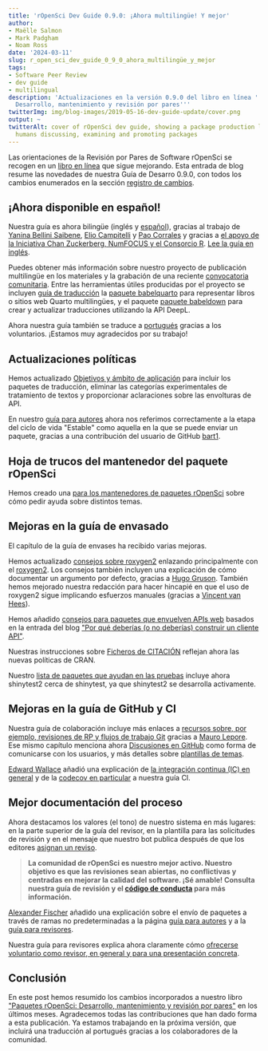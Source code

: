 ```yaml
---
title: 'rOpenSci Dev Guide 0.9.0: ¡Ahora multilingüe! Y mejor'
author:
- Maëlle Salmon
- Mark Padgham
- Noam Ross
date: '2024-03-11'
slug: r_open_sci_dev_guide_0_9_0_ahora_multilingüe_y_mejor
tags:
- Software Peer Review
- dev guide
- multilingual
description: 'Actualizaciones en la versión 0.9.0 del libro en línea ''Paquetes rOpenSci:
  Desarrollo, mantenimiento y revisión por pares'''
twitterImg: img/blog-images/2019-05-16-dev-guide-update/cover.png
output: ~
twitterAlt: cover of rOpenSci dev guide, showing a package production line with small
  humans discussing, examining and promoting packages
---
```


Las orientaciones de la Revisión por Pares de Software rOpenSci se recogen en un [libro en línea](https://devdevguide.netlify.app/booknews) que sigue mejorando.
Esta entrada de blog resume las novedades de nuestra Guía de Desarro 0.9.0, con todos los cambios enumerados en la sección [registro de cambios](https://devguide.ropensci.org/booknews.html).

## ¡Ahora disponible en español!

Nuestra guía es ahora bilingüe (inglés y [español](https://devdevguide.netlify.app/es/index.es.html)), gracias al trabajo de [Yanina Bellini Saibene](/author/yanina-bellini-saibene/), [Elio Campitelli](/author/elio-campitelli/) y [Pao Corrales](/author/pao-corrales/) y gracias a [el apoyo de la Iniciativa Chan Zuckerberg, NumFOCUS y el Consorcio R](/blog/2023/01/12/multilingual-publishing-en/).
[Lee la guía en inglés](https://devdevguide.netlify.app/es/index.es.html).

Puedes obtener más información sobre nuestro proyecto de publicación multilingüe en los materiales y la grabación de una reciente [convocatoria comunitaria](/commcalls/nov2023-multilenguaje/).
Entre las herramientas útiles producidas por el proyecto se incluyen [guía de traducción](https://translationguide.ropensci.org/es/index.es.html) la [paquete babelquarto](https://docs.ropensci.org/babelquarto/) para representar libros o sitios web Quarto multilingües, y el paquete [paquete babeldown](https://docs.ropensci.org/babeldown/) para crear y actualizar traducciones utilizando la API DeepL.

Ahora nuestra guía también se traduce a [portugués](https://ropensci.org/blog/2023/10/20/news-october-2023/#help-us-translate-our-dev-guide-to-portuguese) gracias a los voluntarios.
¡Estamos muy agradecidos por su trabajo!

## Actualizaciones políticas

Hemos actualizado [Objetivos y ámbito de aplicación](https://devdevguide.netlify.app/es/softwarereview_policies.es#package-categories) para incluir los paquetes de traducción, eliminar las categorías experimentales de tratamiento de textos y proporcionar aclaraciones sobre las envolturas de API.

En nuestro [guía para autores](https://devdevguide.netlify.app/es/softwarereview_author.es) ahora nos referimos correctamente a la etapa del ciclo de vida "Estable" como aquella en la que se puede enviar un paquete, gracias a una contribución del usuario de GitHub [bart1](https://github.com/bart1).

## Hoja de trucos del mantenedor del paquete rOpenSci

Hemos creado una [para los mantenedores de paquetes rOpenSci](https://devdevguide.netlify.app/es/maintenance_cheatsheet.es) sobre cómo pedir ayuda sobre distintos temas.

## Mejoras en la guía de envasado

El capítulo de la guía de envases ha recibido varias mejoras.

Hemos actualizado [consejos sobre roxygen2](https://devdevguide.netlify.app/es/pkg_building.es#roxygen-2-use) enlazando principalmente con el [roxygen2](https://roxygen2.r-lib.org/).
Los consejos también incluyen una explicación de cómo documentar un argumento por defecto, gracias a [Hugo Gruson](https://github.com/bisaloo).
También hemos mejorado nuestra redacción para hacer hincapié en que el uso de roxygen2 sigue implicando esfuerzos manuales (gracias a [Vincent van Hees](https://github.com/vincentvanhees)).

Hemos añadido [consejos para paquetes que envuelven APIs web](https://devdevguide.netlify.app/es/pkg_building.es#paquetes-que-envuelven-recursos-web-clientes-api) basados en la entrada del blog ["Por qué deberías (o no deberías) construir un cliente API"](/blog/2022/06/16/publicize-api-client-yes-no/).

Nuestras instrucciones sobre [Ficheros de CITACIÓN](https://devdevguide.netlify.app/es/pkg_building.es#citation-file) reflejan ahora las nuevas políticas de CRAN.

Nuestro [lista de paquetes que ayudan en las pruebas](https://devdevguide.netlify.app/es/pkg_building.es#testing) incluye ahora shinytest2 cerca de shinytest, ya que shinytest2 se desarrolla activamente.

## Mejoras en la guía de GitHub y CI

Nuestra guía de colaboración incluye más enlaces a [recursos sobre, por ejemplo, revisiones de RP y flujos de trabajo Git](https://devdevguide.netlify.app/es/maintenance_collaboration.es#git-workflow) gracias a [Mauro Lepore](https://github.com/maurolepore).
Ese mismo capítulo menciona ahora [Discusiones en GitHub](https://devdevguide.netlify.app/es/maintenance_collaboration.es#communication-with-users) como forma de comunicarse con los usuarios, y más detalles sobre [plantillas de temas](https://devdevguide.netlify.app/es/maintenance_collaboration.es#issue-templates).

[Edward Wallace](https://github.com/ewallace) añadió una explicación de [la integración continua (IC) en general](https://devdevguide.netlify.app/es/pkg_ci.es#what-is-continuous-integration-ci) y de la [codecov en particular](https://devdevguide.netlify.app/es/pkg_ci.es#coverage) a nuestra guía CI.

## Mejor documentación del proceso

Ahora destacamos los valores (el tono) de nuestro sistema en más lugares: en la parte superior de la guía del revisor, en la plantilla para las solicitudes de revisión y en el mensaje que nuestro bot publica después de que los editores [asignan un reviso](https://github.com/ropensci-org/buffy/pull/77/files).

> **La comunidad de rOpenSci es nuestro mejor activo.
> Nuestro objetivo es que las revisiones sean abiertas, no conflictivas y centradas en mejorar la calidad del software.
> ¡Sé amable!
> Consulta nuestra guía de revisión y el [código de conducta](https://ropensci.org/code-of-conduct/) para más información.**

[Alexander Fischer](https://github.com/s3alfisc/) añadido una explicación sobre el envío de paquetes a través de ramas no predeterminadas a la página [guía para autores](https://devdevguide.netlify.app/es/softwarereview_author.es) y a la [guía para revisores](https://devdevguide.netlify.app/es/softwarereview_reviewer.es#general-guidelines).

Nuestra guía para revisores explica ahora claramente cómo [ofrecerse voluntario como revisor, en general y para una presentación concreta](https://devdevguide.netlify.app/es/softwarereview_reviewer.es#volunteering-as-a-reviewer).

## Conclusión

En este post hemos resumido los cambios incorporados a nuestro libro ["Paquetes rOpenSci: Desarrollo, mantenimiento y revisión por pares"](https://devguide.ropensci.org/es) en los últimos meses.
Agradecemos todas las contribuciones que han dado forma a esta publicación.
Ya estamos trabajando en la próxima versión, que incluirá una traducción al portugués gracias a los colaboradores de la comunidad.


